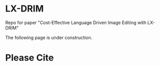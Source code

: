 # LX-DRIM
Repo for paper "Cost-Effective Language Driven Image Editing with LX-DRIM"

The following page is under construction.

# Please Cite
